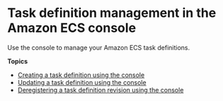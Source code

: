 # Task definition management in the Amazon ECS console<a name="available-task-definition-actions"></a>

Use the console to manage your Amazon ECS task definitions\.

**Topics**
+ [Creating a task definition using the console](create-task-definition.md)
+ [Updating a task definition using the console](update-task-definition-console-v2.md)
+ [Deregistering a task definition revision using the console](deregister-task-definition-v2.md)
